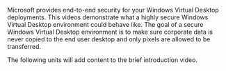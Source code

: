 Microsoft provides end-to-end security for your Windows Virtual Desktop deployments. This videos demonstrate what a highly secure Windows Virtual Desktop environment could behave like. The goal of a secure Windows Virtual Desktop environment is to make sure corporate data is never copied to the end user desktop and only pixels are allowed to be transferred. 

The following units will add content to the brief introduction video.

<!-- Video image file format . We don’t know the name of the video or where it will be hosted at this time -->
